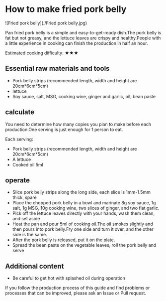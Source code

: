 # How to make fried pork belly

![Fried pork belly](./Fried pork belly.jpg)

Pan fried pork belly is a simple and easy-to-get-ready dish.The pork belly is fat but not greasy, and the lettuce leaves are crispy and healthy.People with a little experience in cooking can finish the production in half an hour.

Estimated cooking difficulty: ★★★

## Essential raw materials and tools

- Pork belly strips (recommended length, width and height are 20cm\*6cm\*5cm)
- lettuce
- Soy sauce, salt, MSG, cooking wine, ginger and garlic, oil, bean paste

## calculate

You need to determine how many copies you plan to make before each production.One serving is just enough for 1 person to eat.

Each serving:

- Pork belly strips (recommended length, width and height are 20cm\*6cm\*5cm)
- A lettuce
- Cooked oil 5ml

## operate

- Slice pork belly strips along the long side, each slice is 1mm-1.5mm thick, spare
- Place the chopped pork belly in a bowl and marinate 8g soy sauce, 1g salt, 1g MSG, 10g cooking wine, two slices of ginger, and two flat garlic.
- Pick off the lettuce leaves directly with your hands, wash them clean, and set aside
- Heat the pan and pour 5ml of cooking oil.The oil smokes slightly and then pours into pork belly.Fry one side and turn it over, and the other side is the same.
- After the pork belly is released, put it on the plate.
- Spread the bean paste on the vegetable leaves, roll the pork belly and serve

## Additional content

- Be careful to get hot with splashed oil during operation

If you follow the production process of this guide and find problems or processes that can be improved, please ask an Issue or Pull request.